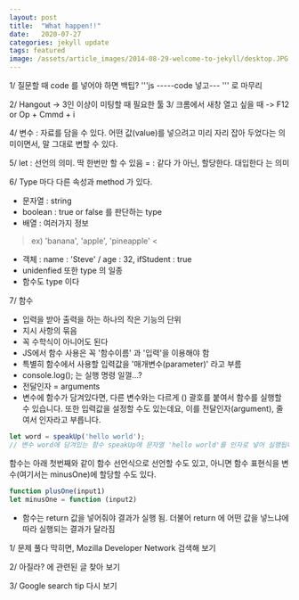 ```yaml
---
layout: post
title:  "What happen!!"
date:   2020-07-27
categories: jekyll update
tags: featured
image: /assets/article_images/2014-08-29-welcome-to-jekyll/desktop.JPG
---
```

1/ 질문할 때 code 를 넣어야 하면
백팁? '''js
-----code 넣고---
''' 로 마무리

2/ Hangout -> 3인 이상이 미팅할 때 필요한 툴
3/ 
크롬에서 새창 열고 싶을 때
-> F12 or Op + Cmmd + i

4/ 변수 : 자료를 담을 수 있다. 어떤 값(value)를 넣으려고 미리 자리 잡아 두었다는 의미이면서, 말 그대로 변할 수 있다.

5/ let : 선언의 의미. 딱 한번만 할 수 있음
= : 같다 가 아닌, 할당한다. 대입한다 는 의미

6/ Type 마다 다른 속성과 method 가 있다.

- 문자열 : string
- boolean : true or false 를 판단하는 type
- 배열 : 여러가지 정보
 > ex) 'banana', 'apple', 'pineapple' <
- 객체 : name : 'Steve' / age : 32, ifStudent : true
- unidenfied 또한 type 의 일종
- 함수도 type 이다

7/ 함수

- 입력을 받아 출력을 하는 하나의 작은 기능의 단위
- 지시 사항의 묶음
- 꼭 수학식이 아니어도 된다
- JS에서 함수 사용은 꼭 '함수이름' 과 '입력'을 이용해야 함
- 특별히 함수에서 사용할 입력값을 '매개변수(parameter)' 라고 부름
- console.log(); 는 실행 명령 일껄...?
- 전달인자 = arguments
- 변수에 함수가 담겨있다면, 다른 변수와는 다르게 () 괄호를 붙여서 함수를 실행할 수 있습니다. 또한 입력값을 설정할 수도 있는데요, 이를 전달인자(argument), 줄여서 인자라고 부릅니다.
```javascript
let word = speakUp('hello world');
// 변수 word에 담겨있는 함수 speakUp에 문자열 'hello world'를 인자로 넣어 실행됩니다.
```
함수는 아래 첫번째와 같이 함수 선언식으로 선언할 수도 있고, 아니면 함수 표현식을 변수(여기서는 minusOne)에 할당할 수도 있다.
```javascript
function plusOne(input1) 
let minusOne = function (input2)
```
- 함수는 return 값을 넣어줘야 결과가 실행 됨. 더불어 return 에 어떤 값을 넣느냐에 따라 실행되는 결과가 달라짐

1/ 문제 풀다 막히면, Mozilla Developer Network 검색해 보기

2/ 아질라? 에 관련된 글 찾아 보기

3/ Google search tip 다시 보기